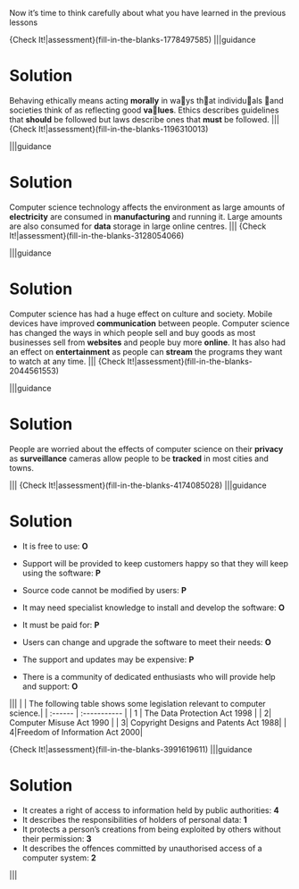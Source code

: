 
Now it’s time to think carefully about what you have learned in the previous lessons

{Check It!|assessment}(fill-in-the-blanks-1778497585)
|||guidance
# Solution
Behaving ethically means acting **morally** in ways that individuals and societies think of as reflecting good **values**. Ethics describes guidelines that **should** be followed but laws describe ones that **must** be followed.
|||
{Check It!|assessment}(fill-in-the-blanks-1196310013)

|||guidance
# Solution
Computer science technology affects the environment as large amounts of **electricity** are consumed in **manufacturing** and running it. Large amounts are also consumed for **data** storage in large online centres.
|||
{Check It!|assessment}(fill-in-the-blanks-3128054066)

|||guidance
# Solution
Computer science has had a huge effect on culture and society. Mobile devices have improved **communication** between people. Computer science has changed the ways in which people sell and buy goods as most businesses sell from **websites** and people buy more **online**. It has also had an effect on **entertainment** as people can **stream** the programs they want to watch at any time.
|||
{Check It!|assessment}(fill-in-the-blanks-2044561553)

|||guidance
# Solution
People are worried about the effects of computer science on their **privacy** as **surveillance** cameras allow people to be **tracked** in most cities and towns.

|||
{Check It!|assessment}(fill-in-the-blanks-4174085028)
|||guidance
# Solution
- It is free to use: **O**

- Support will be provided to keep customers happy so that they will keep using the software: **P**

- Source code cannot be modified by users: **P**

- It may need specialist knowledge to install and develop the software: **O**

- It must be paid for: **P**

- Users can change and upgrade the software to meet their needs: **O**

- The support and updates may be expensive: **P**

- There is a community of dedicated enthusiasts who will provide help and support: **O**

|||
|  | The following table shows some legislation relevant to computer science.|
| :------ | :----------- |
| 1 | The Data Protection Act 1998 |
| 2| Computer Misuse Act 1990 |
| 3| Copyright Designs and Patents Act 1988|
| 4|Freedom of Information Act 2000|


{Check It!|assessment}(fill-in-the-blanks-3991619611)
|||guidance
# Solution

- It creates a right of access to information held by public authorities: **4**
- It describes the responsibilities of holders of personal data: **1**
- It protects a person’s creations from being exploited by others without their permission: **3**
- It describes the offences committed by unauthorised access of a computer system: **2**



|||
